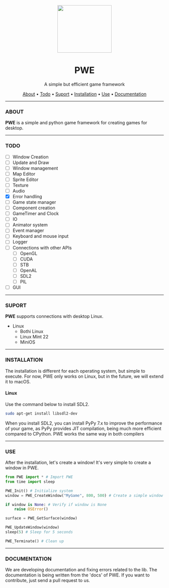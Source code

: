 <div align="center">
  <img width="172" height="151" src="https://private-user-images.githubusercontent.com/109036036/405786567-6d311385-93b0-4acc-90dd-360c8155acb9.png?jwt=eyJhbGciOiJIUzI1NiIsInR5cCI6IkpXVCJ9.eyJpc3MiOiJnaXRodWIuY29tIiwiYXVkIjoicmF3LmdpdGh1YnVzZXJjb250ZW50LmNvbSIsImtleSI6ImtleTUiLCJleHAiOjE3Mzc1ODAxNjQsIm5iZiI6MTczNzU3OTg2NCwicGF0aCI6Ii8xMDkwMzYwMzYvNDA1Nzg2NTY3LTZkMzExMzg1LTkzYjAtNGFjYy05MGRkLTM2MGM4MTU1YWNiOS5wbmc_WC1BbXotQWxnb3JpdGhtPUFXUzQtSE1BQy1TSEEyNTYmWC1BbXotQ3JlZGVudGlhbD1BS0lBVkNPRFlMU0E1M1BRSzRaQSUyRjIwMjUwMTIyJTJGdXMtZWFzdC0xJTJGczMlMkZhd3M0X3JlcXVlc3QmWC1BbXotRGF0ZT0yMDI1MDEyMlQyMTA0MjRaJlgtQW16LUV4cGlyZXM9MzAwJlgtQW16LVNpZ25hdHVyZT05M2YyN2QxNWE5NTQ2MDlhZGIwNTcwMzIzNjc2YzA5OTJlYmU2N2VlNGFmZmJmNmMyODEwMzZhZTJkNzY3NTcyJlgtQW16LVNpZ25lZEhlYWRlcnM9aG9zdCJ9.9OWEhIu18zhkDIBXl0S43jpF1nMaVqvxhuFO-3NrTh0">

  <h1>PWE</h1>
  A simple but efficient game framework

  <a href="#about">About</a> • 
  <a href="#todo">Todo</a> • 
  <a href="#suport">Suport</a> • 
  <a href="#installation">Installation</a> • 
  <a href="#use">Use</a> •
  <a href="#documentation">Documentation</a>
</div>

<hr>

### ABOUT
**PWE** is a simple and python game framework for creating games for desktop.

<hr>

### TODO
  - [ ] Window Creation
  - [ ] Update and Draw
  - [ ] Window management
  - [ ] Map Editor
  - [ ] Sprite Editor
  - [ ] Texture
  - [ ] Audio
  - [x] Error handling
  - [ ] Game state manager  
  - [ ] Component creation
  - [ ] GameTimer and Clock
  - [ ] IO
  - [ ] Animator system
  - [ ] Event manager
  - [ ] Keyboard and mouse input
  - [ ] Logger
  - [ ] Connections with other APIs
    - [ ] OpenGL
    - [ ] CUDA
    - [ ] STB
    - [ ] OpenAL
    - [ ] SDL2
    - [ ] PIL
  - [ ] GUI

<hr>

### SUPORT
**PWE** supports connections with desktop Linux.

 * Linux
    * Bothi Linux
    * Linux Mint 22
    * MiniOS

<hr>

### INSTALLATION
The installation is different for each operating system, but simple to execute. For now, PWE only works on Linux, but in the future, we will extend it to macOS.

#### Linux
Use the command below to install SDL2.

```bash
sudo apt-get install libsdl2-dev
```

When you install SDL2, you can install PyPy 7.x to improve the performance of your game, as PyPy provides JIT compilation, being much more efficient compared to CPython. PWE works the same way in both compilers

<hr>

### USE
After the installation, let's create a window! It's very simple to create a window in PWE.

```python
from PWE import * # Import PWE
from time import sleep

PWE_Init() # Initialize system
window = PWE_CreateWindow("MyGame", 800, 500) # Create a simple window

if window is None: # Verify if window is None
    raise OSError()

surface = PWE_GetSurface(window)

PWE_UpdateWindow(window)
sleep(5) # Sleep for 5 seconds

PWE_Terminate() # Clean up
```

<hr>

### DOCUMENTATION

We are developing documentation and fixing errors related to the lib. The documentation is being written from the 'docs' of PWE. If you want to contribute, just send a pull request to us.